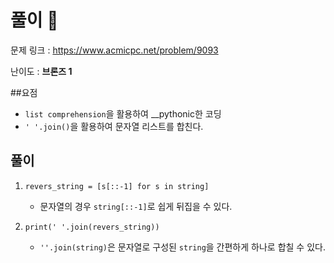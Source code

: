 # 풀이 :notebook:

   문제 링크 : https://www.acmicpc.net/problem/9093
   
   난이도 : __브론즈 1__
   
##요점
- `list comprehension`을 활용하여 __pythonic한 코딩
- `' '.join()`을 활용하여 문자열 리스트를 합친다.

## 풀이
1. `revers_string = [s[::-1] for s in string]`
     - 문자열의 경우 `string[::-1]`로 쉽게 뒤집을 수 있다.
     
2. `print(' '.join(revers_string)) `
    - `''.join(string)`은 문자열로 구성된 `string`을 간편하게 하나로 합칠 수 있다.